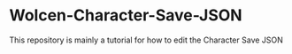 # Wolcen-Character-Save-JSON
This repository is mainly a tutorial for how to edit the Character Save JSON
